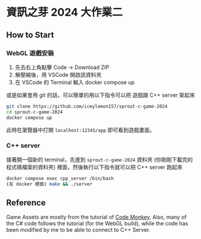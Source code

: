 # 資訊之芽 2024 大作業二

## How to Start

### WebGL 遊戲安裝

1. 先去右上角點擊 Code -> Download ZIP
2. 解壓縮後，用 VSCode 開啟該資料夾
3. 在 VSCode 的 Terminal 輸入 docker compose up

或是如果會用 git 的話，可以簡單的用以下指令可以把 遊戲跟 C++ server 架起來 

```bash
git clone https://github.com/iceylemon157/sprout-c-game-2024
cd sprout-c-game-2024
docker compose up
```

此時在瀏覽器中打開 `localhost:12345/app` 即可看到遊戲畫面。

### C++ server

接著開一個新的 terminal，先進到 `sprout-c-game-2024` 資料夾 (你剛剛下載完的程式碼檔案的資料夾) 裡面，然後執行以下指令就可以把 C++ server 跑起來

```bash
docker compose exec cpp_server /bin/bash
(在 docker 裡面) make && ./server
```

## Reference

Game Assets are mostly from the tutorial of [Code Monkey](https://www.youtube.com/watch?v=AmGSEH7QcDg). Also, many of the C# code follows the tutorial (for the WebGL build), while the code has been modified by me to be able to connect to C++ Server.
